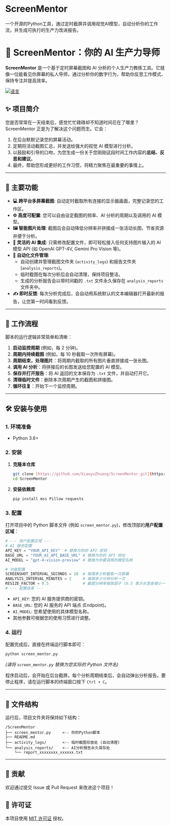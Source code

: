 # ScreenMentor
一个开源的Python工具，通过定时截屏并调用视觉AI模型，自动分析你的工作流，并生成可执行的生产力改进报告。

# 🤖 ScreenMentor：你的 AI 生产力导师

**ScreenMentor** 是一个基于定时屏幕截图和 AI 分析的个人生产力教练工具。它就像一位能看见你屏幕的私人导师，通过分析你的数字行为，帮助你反思工作模式、保持专注并提高效率。

[![语言](https://img.shields.io/badge/语言-Python-blue.svg)](https://www.python.org/)

## ✨ 项目简介

您是否常常在一天结束后，感觉忙忙碌碌却不知道时间花在了哪里？ScreenMentor 正是为了解决这个问题而生。它会：

1.  在后台默默记录您的屏幕活动。
2.  定期将活动截图汇总，并发送给强大的视觉 AI 模型进行分析。
3.  以鼓励和引导的口吻，为您生成一份关于您刚刚这段时间工作内容的**总结、反思和建议**。
4.  最终，帮助您形成更好的工作习惯，将精力聚焦在最重要的事情上。

---

## 🚀 主要功能

* **💻 跨平台多屏幕截图**: 自动定时截取所有连接的显示器画面，完整记录您的工作区。
* **⚙️ 高度可配置**: 您可以自由设定截图的频率、AI 分析的周期以及调用的 AI 模型。
* **🖼️ 智能图片处理**: 截图后会自动降低分辨率并拼接成一张活动长图，节省资源并便于分析。
* **🧠 灵活的 AI 集成**: 只需修改配置文件，即可轻松接入任何支持图片输入的 AI 模型 API (如 OpenAI GPT-4V, Gemini Pro Vision 等)。
* **📂 自动化文件管理**:
    * 自动创建并管理截图文件夹 (`activity_logs`) 和报告文件夹 (`analysis_reports`)。
    * 临时截图在每次分析后会自动清理，保持项目整洁。
    * 生成的分析报告会以带时间戳的 `.txt` 文件永久保存在 `analysis_reports` 文件夹中。
* **✍️ 即时反馈**: 每次分析完成后，会自动用系统默认的文本编辑器打开最新的报告，让您第一时间看到反馈。

---

## 🔧 工作流程

脚本的运行逻辑非常简单和清晰：

1.  **启动监控周期** (例如，每 2 分钟)。
2.  **周期内持续截图** (例如，每 10 秒截取一次所有屏幕)。
3.  **周期结束，处理图片**：将周期内截取的所有图片垂直拼接成一张长图。
4.  **调用 AI 分析**：将拼接后的长图发送给您配置的 AI 模型。
5.  **保存并打开报告**：将 AI 返回的文本保存为 `.txt` 文件，并自动打开它。
6.  **清理临时文件**：删除本次周期产生的截图和拼接图。
7.  **循环往复**：开始下一个监控周期。

---

## 🛠️ 安装与使用

### 1. 环境准备

* Python 3.6+

### 2. 安装

1.  **克隆本仓库**
    ```bash
    git clone [https://github.com/XiaoyuZhuang/ScreenMentor.git](https://github.com/XiaoyuZhuang/ScreenMentor.git)
    cd ScreenMentor
    ```

2.  **安装依赖库**
    ```bash
    pip install mss Pillow requests
    ```

### 3. 配置

打开项目中的 Python 脚本文件 (例如 `screen_mentor.py`)，修改顶部的**用户配置区域**：

```python
# --- 用户配置区域 ---
# AI 服务配置
API_KEY = "YOUR_API_KEY"  # 替换为你的 API 密钥
BASE_URL = "YOUR_AI_API_BASE_URL" # 替换为你的 API 地址
AI_MODEL = "gpt-4-vision-preview" # 替换为你要调用的模型名称

# 功能配置
SCREENSHOT_INTERVAL_SECONDS = 10  # 每隔多少秒截取一次屏幕
ANALYSIS_INTERVAL_MINUTES = 2     # 每隔多少分钟分析一次
RESIZE_FACTOR = 0.5               # 截图分辨率缩放因子 (0.5 表示长宽各缩小一半)
# --- 配置结束 ---
```
* `API_KEY`: 您的 AI 服务提供商的密钥。
* `BASE_URL`: 您的 AI 服务的 API 端点 (Endpoint)。
* `AI_MODEL`: 您希望使用的具体模型名称。
* 其他参数可根据您的使用习惯进行调整。

### 4. 运行

配置完成后，直接在终端运行脚本即可：

```bash
python screen_mentor.py
```
*(请将 `screen_mentor.py` 替换为您实际的 Python 文件名)*

程序启动后，会开始在后台截屏。每个分析周期结束后，会自动弹出分析报告。要停止程序，请在运行脚本的终端窗口按下 `Ctrl + C`。

---

## 📁 文件结构

运行后，项目文件夹将保持如下结构：

```
/ScreenMentor
├── screen_mentor.py     <-- 你的Python脚本
├── README.md
├── activity_logs/       <-- 临时截图存放处 (自动清理)
└── analysis_reports/    <-- AI分析报告永久保存处
    └── report_xxxxxxxx_xxxxxx.txt
```

---

## 🤝 贡献

欢迎通过提交 Issue 或 Pull Request 来改进这个项目！

## 📄 许可证

本项目使用 [MIT 许可证](LICENSE) 授权。
